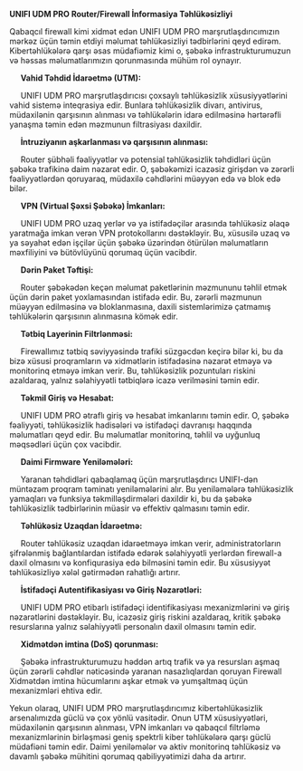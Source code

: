 **UNIFI UDM PRO Router/Firewall İnformasiya Təhlükəsizliyi**

Qabaqcıl firewall kimi xidmət edən UNIFI UDM PRO marşrutlaşdırıcımızın mərkəz üçün təmin etdiyi məlumat təhlükəsizliyi tədbirlərini qeyd edirəm. Kibertəhlükələrə qarşı əsas müdafiəmiz kimi o, şəbəkə infrastrukturumuzun və həssas məlumatlarımızın qorunmasında mühüm rol oynayır.

     **Vahid Təhdid İdarəetmə (UTM):**

     UNIFI UDM PRO marşrutlaşdırıcısı çoxsaylı təhlükəsizlik xüsusiyyətlərini vahid sistemə inteqrasiya edir. Bunlara təhlükəsizlik divarı, antivirus, müdaxilənin qarşısının alınması və təhlükələrin idarə edilməsinə hərtərəfli yanaşma təmin edən məzmunun filtrasiyası daxildir.

     **İntruziyanın aşkarlanması və qarşısının alınması:**

     Router şübhəli fəaliyyətlər və potensial təhlükəsizlik təhdidləri üçün şəbəkə trafikinə daim nəzarət edir. O, şəbəkəmizi icazəsiz girişdən və zərərli fəaliyyətlərdən qoruyaraq, müdaxilə cəhdlərini müəyyən edə və blok edə bilər.

     **VPN (Virtual Şəxsi Şəbəkə) İmkanları:**

     UNIFI UDM PRO uzaq yerlər və ya istifadəçilər arasında təhlükəsiz əlaqə yaratmağa imkan verən VPN protokollarını dəstəkləyir. Bu, xüsusilə uzaq və ya səyahət edən işçilər üçün şəbəkə üzərindən ötürülən məlumatların məxfiliyini və bütövlüyünü qorumaq üçün vacibdir.

     **Dərin Paket Təftişi:**

     Router şəbəkədən keçən məlumat paketlərinin məzmununu təhlil etmək üçün dərin paket yoxlamasından istifadə edir. Bu, zərərli məzmunun müəyyən edilməsinə və bloklanmasına, daxili sistemlərimizə çatmamış təhlükələrin qarşısının alınmasına kömək edir.

     **Tətbiq Layerinin Filtrlənməsi:**

     Firewallımız tətbiq səviyyəsində trafiki süzgəcdən keçirə bilər ki, bu da bizə xüsusi proqramların və xidmətlərin istifadəsinə nəzarət etməyə və monitorinq etməyə imkan verir. Bu, təhlükəsizlik pozuntuları riskini azaldaraq, yalnız səlahiyyətli tətbiqlərə icazə verilməsini təmin edir.

     **Təkmil Giriş və Hesabat:**

     UNIFI UDM PRO ətraflı giriş və hesabat imkanlarını təmin edir. O, şəbəkə fəaliyyəti, təhlükəsizlik hadisələri və istifadəçi davranışı haqqında məlumatları qeyd edir. Bu məlumatlar monitorinq, təhlil və uyğunluq məqsədləri üçün çox vacibdir.

     **Daimi Firmware Yeniləmələri:**

     Yaranan təhdidləri qabaqlamaq üçün marşrutlaşdırıcı UNIFI-dən müntəzəm proqram təminatı yeniləmələrini alır. Bu yeniləmələrə təhlükəsizlik yamaqları və funksiya təkmilləşdirmələri daxildir ki, bu da şəbəkə təhlükəsizlik tədbirlərinin müasir və effektiv qalmasını təmin edir.

     **Təhlükəsiz Uzaqdan İdarəetmə:**

     Router təhlükəsiz uzaqdan idarəetməyə imkan verir, administratorların şifrələnmiş bağlantılardan istifadə edərək səlahiyyətli yerlərdən firewall-a daxil olmasını və konfiqurasiya edə bilməsini təmin edir. Bu xüsusiyyət təhlükəsizliyə xələl gətirmədən rahatlığı artırır.

     **İstifadəçi Autentifikasiyası və Giriş Nəzarətləri:**

     UNIFI UDM PRO etibarlı istifadəçi identifikasiyası mexanizmlərini və giriş nəzarətlərini dəstəkləyir. Bu, icazəsiz giriş riskini azaldaraq, kritik şəbəkə resurslarına yalnız səlahiyyətli personalın daxil olmasını təmin edir.

     **Xidmətdən imtina (DoS) qorunması:**

     Şəbəkə infrastrukturumuzu həddən artıq trafik və ya resursları aşmaq üçün zərərli cəhdlər nəticəsində yaranan nasazlıqlardan qoruyan Firewall Xidmətdən imtina hücumlarını aşkar etmək və yumşaltmaq üçün mexanizmləri ehtiva edir.

Yekun olaraq, UNIFI UDM PRO marşrutlaşdırıcımız kibertəhlükəsizlik arsenalımızda güclü və çox yönlü vasitədir. Onun UTM xüsusiyyətləri, müdaxilənin qarşısının alınması, VPN imkanları və qabaqcıl filtrləmə mexanizmlərinin birləşməsi geniş spektrli kiber təhlükələrə qarşı güclü müdafiəni təmin edir. Daimi yeniləmələr və aktiv monitorinq təhlükəsiz və davamlı şəbəkə mühitini qorumaq qabiliyyətimizi daha da artırır.
